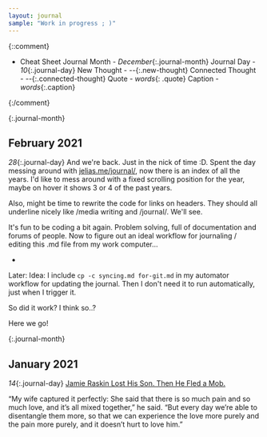 ```yaml
---
layout: journal
sample: "Work in progress ; )"
---
```


{::comment}
- Cheat Sheet
    Journal Month - *December*{:.journal-month}
    Journal Day - *10*{:.journal-day}
    New Thought - *--*{:.new-thought}
    Connected Thought - *--*{:.connected-thought}
    Quote - *words*{: .quote}
    Caption - *words*{:.caption}

{:/comment}

{:.journal-month}
## February 2021
*28*{:.journal-day} 
And we're back. Just in the nick of time :D. Spent the day messing around with [jelias.me/journal/](jelias.me/journal/), now there is an index of all the years. I'd like to mess around with a fixed scrolling position for the year, maybe on hover it shows 3 or 4 of the past years. 

Also, might be time to rewrite the code for links on headers. They should all underline nicely like /media writing and /journal/. We'll see. 

It's fun to be coding a bit again. Problem solving, full of documentation and forums of people. Now to figure out an ideal workflow for journaling / editing this .md file from my work computer...

-
Later: Idea: I include `cp -c syncing.md for-git.md` in my automator workflow for updating the journal. Then I don't need it to run automatically, just when I trigger it.

So did it work? I think so..?

Here we go!

{:.journal-month}
## January 2021
*14*{:.journal-day}
[Jamie Raskin Lost His Son. Then He Fled a Mob.](https://www.theatlantic.com/politics/archive/2021/01/jamie-raskin-capitol-attack/617609/)

“My wife captured it perfectly: She said that there is so much pain and so much love, and it’s all mixed together,” he said. “But every day we’re able to disentangle them more, so that we can experience the love more purely and the pain more purely, and it doesn’t hurt to love him.”
